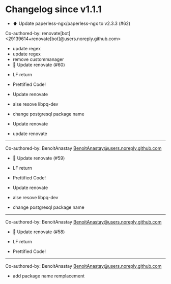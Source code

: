 # Changelog since v1.1.1
- ⬆️ Update paperless-ngx/paperless-ngx to v2.3.3 (#62)

Co-authored-by: renovate[bot] <29139614+renovate[bot]@users.noreply.github.com> 
- update regex 
- update regex 
- remove custommanager 
- 🔨 Update renovate (#60)

* LF return

* Prettified Code!

* Update renovate

* alse resove libpq-dev

* change postgresql package name

* Update renovate

* update renovate

---------

Co-authored-by: BenoitAnastay <BenoitAnastay@users.noreply.github.com> 
- 🔨 Update renovate (#59)

* LF return

* Prettified Code!

* Update renovate

* alse resove libpq-dev

* change postgresql package name

---------

Co-authored-by: BenoitAnastay <BenoitAnastay@users.noreply.github.com> 
- 🔨 Update renovate (#58)

* LF return

* Prettified Code!

---------

Co-authored-by: BenoitAnastay <BenoitAnastay@users.noreply.github.com> 
- add package name remplacement 
